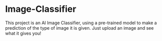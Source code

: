 # Image-Classifier

This project is an AI Image Classifier, using a pre-trained model to make a prediction of the type of image it is given.
Just upload an image and see what it gives you!

